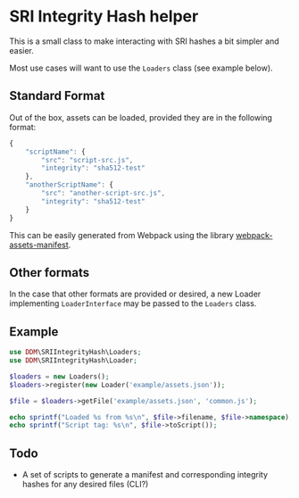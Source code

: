 # SRI Integrity Hash helper

This is a small class to make interacting with SRI hashes a bit simpler and easier.

Most use cases will want to use the `Loaders` class (see example below).

## Standard Format

Out of the box, assets can be loaded, provided they are in the following format:

```js
{
    "scriptName": {
        "src": "script-src.js",
        "integrity": "sha512-test"
    },
    "anotherScriptName": {
        "src": "another-script-src.js",
        "integrity": "sha512-test"
    }
}
```

This can be easily generated from Webpack using the library [webpack-assets-manifest](https://github.com/webdeveric/webpack-assets-manifest).

## Other formats

In the case that other formats are provided or desired, a new Loader implementing `LoaderInterface` may be passed to the `Loaders` class.

## Example

```php
use DDM\SRIIntegrityHash\Loaders;
use DDM\SRIIntegrityHash\Loader;

$loaders = new Loaders();
$loaders->register(new Loader('example/assets.json'));

$file = $loaders->getFile('example/assets.json', 'common.js');

echo sprintf("Loaded %s from %s\n", $file->filename, $file->namespace);
echo sprintf("Script tag: %s\n", $file->toScript());
```

## Todo

- A set of scripts to generate a manifest and corresponding integrity hashes for any desired files (CLI?)